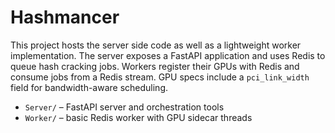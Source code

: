 # Hashmancer

This project hosts the server side code as well as a lightweight worker
implementation.  The server exposes a FastAPI application and uses Redis to
queue hash cracking jobs.  Workers register their GPUs with Redis and consume
jobs from a Redis stream.
GPU specs include a `pci_link_width` field for bandwidth-aware scheduling.

* `Server/` – FastAPI server and orchestration tools
* `Worker/` – basic Redis worker with GPU sidecar threads
